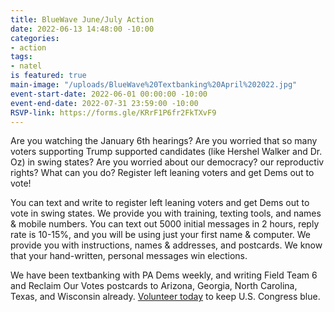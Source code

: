 ```yaml
---
title: BlueWave June/July Action
date: 2022-06-13 14:48:00 -10:00
categories:
- action
tags:
- natel
is featured: true
main-image: "/uploads/BlueWave%20Textbanking%20April%202022.jpg"
event-start-date: 2022-06-01 00:00:00 -10:00
event-end-date: 2022-07-31 23:59:00 -10:00
RSVP-link: https://forms.gle/KRrF1P6fr2FkTXvF9
---
```


Are you watching the January 6th hearings? Are you worried that so many voters supporting  Trump supported candidates (like Hershel Walker and Dr. Oz) in swing states? Are you worried about our democracy? our reproductiv rights?  What can you do?  Register left leaning voters and get Dems out to vote!  

You can text and write to register left leaning voters and get Dems out to vote in swing states. We provide you with training, texting tools, and names & mobile numbers.  You can text out 5000 initial messages in 2 hours, reply rate is 10-15%, and you will be using just your first name & computer.  We provide you with instructions, names & addresses, and postcards. We know that your hand-written, personal messages win elections.

We have been textbanking with PA Dems weekly, and writing Field Team 6 and Reclaim Our Votes postcards to Arizona, Georgia, North Carolina, Texas, and Wisconsin already. [Volunteer today](https://forms.gle/KRrF1P6fr2FkTXvF9) to keep U.S. Congress blue.  